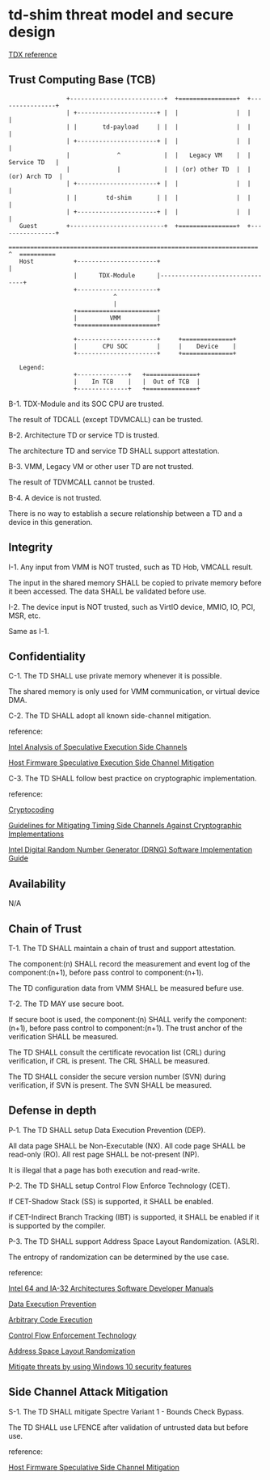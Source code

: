 # td-shim threat model and secure design

[TDX reference](https://www.intel.com/content/www/us/en/developer/articles/technical/intel-trust-domain-extensions.html)

## Trust Computing Base (TCB)


   ```
                   +--------------------------+  +================+  +----------------+
                   | +----------------------+ |  |                |  |                |
                   | |       td-payload     | |  |                |  |                |
                   | +----------------------+ |  |                |  |                |
                   |             ^            |  |   Legacy VM    |  |   Service TD   |
                   |             |            |  | (or) other TD  |  |  (or) Arch TD  |
                   | +----------------------+ |  |                |  |                |
                   | |        td-shim       | |  |                |  |                |
                   | +----------------------+ |  |                |  |                |
      Guest        +--------------------------+  +================+  +----------------+
      =====================================================================  ^  ==========
      Host           +----------------------+                                |
                     |      TDX-Module      |--------------------------------+
                     +----------------------+
                                ^
                                |
                     +======================+
                     |         VMM          |
                     +======================+

                     +----------------------+     +==============+
                     |       CPU SOC        |     |    Device    |
                     +----------------------+     +==============+

      Legend:
                     +--------------+   +==============+
                     |    In TCB    |   |  Out of TCB  |
                     +--------------+   +==============+

   ```

B-1. TDX-Module and its SOC CPU are trusted.

The result of TDCALL (except TDVMCALL) can be trusted.

B-2. Architecture TD or service TD is trusted.

The architecture TD and service TD SHALL support attestation.

B-3. VMM, Legacy VM or other user TD are not trusted.

The result of TDVMCALL cannot be trusted.

B-4. A device is not trusted.

There is no way to establish a secure relationship between a TD and a device in this generation.

## Integrity

I-1. Any input from VMM is NOT trusted, such as TD Hob, VMCALL result.

The input in the shared memory SHALL be copied to private memory before it been accessed.
The data SHALL be validated before use.

I-2. The device input is NOT trusted, such as VirtIO device, MMIO, IO, PCI, MSR, etc.

Same as I-1.

## Confidentiality

C-1. The TD SHALL use private memory whenever it is possible.

The shared memory is only used for VMM communication, or virtual device DMA.

C-2. The TD SHALL adopt all known side-channel mitigation.

reference:

[Intel Analysis of Speculative Execution Side Channels](https://www.intel.com/content/www/us/en/developer/articles/technical/software-security-guidance/technical-documentation/analysis-speculative-execution-side-channels.html)

[Host Firmware Speculative Execution Side Channel Mitigation](https://www.intel.com/content/www/us/en/developer/articles/technical/software-security-guidance/technical-documentation/host-firmware-speculative-side-channel-mitigation.html)

C-3. The TD SHALL follow best practice on cryptographic implementation.

reference:

[Cryptocoding](https://github.com/veorq/cryptocoding)

[Guidelines for Mitigating Timing Side Channels Against Cryptographic Implementations](https://www.intel.com/content/www/us/en/developer/articles/technical/software-security-guidance/secure-coding/mitigate-timing-side-channel-crypto-implementation.html)

[Intel Digital Random Number Generator (DRNG) Software Implementation Guide](https://www.intel.com/content/www/us/en/developer/articles/guide/intel-digital-random-number-generator-drng-software-implementation-guide.html)

## Availability

N/A

## Chain of Trust

T-1. The TD SHALL maintain a chain of trust and support attestation.

The component:(n) SHALL record the measurement and event log of the component:(n+1), before pass control to component:(n+1).

The TD configuration data from VMM SHALL be measured befure use.

T-2. The TD MAY use secure boot.

If secure boot is used, the component:(n) SHALL verify the component:(n+1), before pass control to component:(n+1).
The trust anchor of the verification SHALL be measured.

The TD SHALL consult the certificate revocation list (CRL) during verification, if CRL is present.
The CRL SHALL be measured.

The TD SHALL consider the secure version number (SVN) during verification, if SVN is present.
The SVN SHALL be measured.

## Defense in depth

P-1. The TD SHALL setup Data Execution Prevention (DEP).

All data page SHALL be Non-Executable (NX). All code page SHALL be read-only (RO). All rest page SHALL be not-present (NP).

It is illegal that a page has both execution and read-write.

P-2. The TD SHALL setup Control Flow Enforce Technology (CET).

If CET-Shadow Stack (SS) is supported, it SHALL be enabled.

if CET-Indirect Branch Tracking (IBT) is supported, it SHALL be enabled if it is supported by the compiler.

P-3. The TD SHALL support Address Space Layout Randomization. (ASLR).

The entropy of randomization can be determined by the use case.

reference:

[Intel 64 and IA-32 Architectures Software Developer Manuals](https://www.intel.com/content/www/us/en/developer/articles/technical/intel-sdm.html)

[Data Execution Prevention](https://docs.microsoft.com/en-us/windows/win32/memory/data-execution-prevention)

[Arbitrary Code Execution](https://academic.microsoft.com/topic/2779004763)

[Control Flow Enforcement Technology](https://www.intel.com/content/www/us/en/developer/articles/technical/technical-look-control-flow-enforcement-technology.html)

[Address Space Layout Randomization](https://techcommunity.microsoft.com/t5/windows-security/turn-on-mandatory-aslr-in-windows-security/m-p/1186989)

[Mitigate threats by using Windows 10 security features](https://docs.microsoft.com/en-us/windows/security/threat-protection/overview-of-threat-mitigations-in-windows-10)

## Side Channel Attack Mitigation

S-1. The TD SHALL mitigate Spectre Variant 1 - Bounds Check Bypass.

The TD SHALL use LFENCE after validation of untrusted data but before use.

reference:

[Host Firmware Speculative Side Channel Mitigation](https://www.intel.com/content/www/us/en/developer/articles/technical/software-security-guidance/technical-documentation/host-firmware-speculative-side-channel-mitigation.html)

